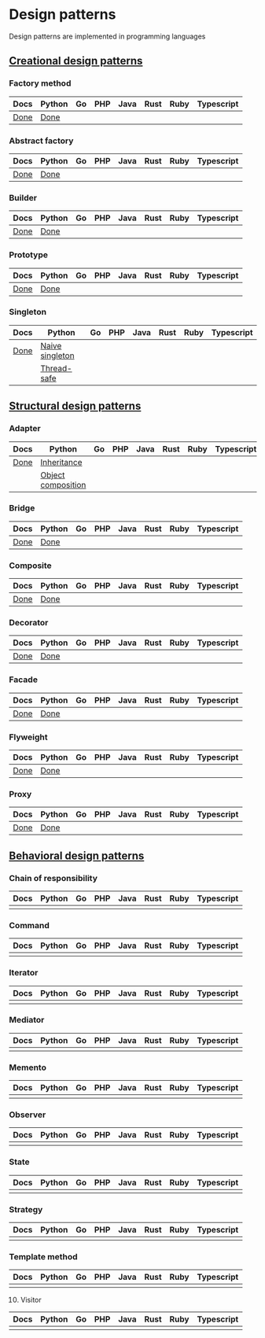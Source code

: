 # Design patterns

Design patterns are implemented in programming languages

## [Creational design patterns](https://refactoring.guru/design-patterns/creational-patterns)

### Factory method

| Docs                                             | Python                                                | Go  | PHP | Java | Rust | Ruby | Typescript |
| ------------------------------------------------ | ----------------------------------------------------- | --- | --- | ---- | ---- | ---- | ---------- |
| [Done](./creational-patterns/factory\_method.md) | [Done](./creational-patterns/factory\_method/main.py) |     |     |      |      |      |            |

### Abstract factory

| Docs                                               | Python                                                  | Go  | PHP | Java | Rust | Ruby | Typescript |
| -------------------------------------------------- | ------------------------------------------------------- | --- | --- | ---- | ---- | ---- | ---------- |
| [Done](./creational-patterns/abstract\_factory.md) | [Done](./creational-patterns/abstract\_factory/main.py) |     |     |      |      |      |            |

### Builder

| Docs                                     | Python                                        | Go  | PHP | Java | Rust | Ruby | Typescript |
| ---------------------------------------- | --------------------------------------------- | --- | --- | ---- | ---- | ---- | ---------- |
| [Done](./creational-patterns/builder.md) | [Done](./creational-patterns/builder/main.py) |     |     |      |      |      |            |

### Prototype

| Docs                                       | Python                                          | Go  | PHP | Java | Rust | Ruby | Typescript |
| ------------------------------------------ | ----------------------------------------------- | --- | --- | ---- | ---- | ---- | ---------- |
| [Done](./creational-patterns/prototype.md) | [Done](./creational-patterns/prototype/main.py) |     |     |      |      |      |            |

### Singleton

| Docs                                       | Python                                                         | Go  | PHP | Java | Rust | Ruby | Typescript |
| ------------------------------------------ | -------------------------------------------------------------- | --- | --- | ---- | ---- | ---- | ---------- |
| [Done](./creational-patterns/singleton.md) | [Naive singleton](./creational-patterns/singleton/naive.py)    |     |     |      |      |      |            |
|                                            | [Thread-safe](./creational-patterns/singleton/thread\_safe.py) |     |     |      |      |      |            |

## [Structural design patterns](https://refactoring.guru/design-patterns/structural-patterns)

### Adapter

| Docs                                            | Python                                                                    | Go  | PHP | Java | Rust | Ruby | Typescript |
| ----------------------------------------------- | ------------------------------------------------------------------------- | --- | --- | ---- | ---- | ---- | ---------- |
| [Done](./structural-patterns/adapter/README.md) | [Inheritance](./structural-patterns/adapter/inheritance.py)               |     |     |      |      |      |            |
|                                                 | [Object composition](./structural-patterns/adapter/object_composition.py) |     |     |      |      |      |            |

### Bridge

| Docs                                           | Python                                       | Go  | PHP | Java | Rust | Ruby | Typescript |
| ---------------------------------------------- | -------------------------------------------- | --- | --- | ---- | ---- | ---- | ---------- |
| [Done](./structural-patterns/bridge/README.md) | [Done](./structural-patterns/bridge/main.py) |     |     |      |      |      |            |

### Composite

| Docs                                              | Python                                          | Go  | PHP | Java | Rust | Ruby | Typescript |
| ------------------------------------------------- | ----------------------------------------------- | --- | --- | ---- | ---- | ---- | ---------- |
| [Done](./structural-patterns/composite/README.md) | [Done](./structural-patterns/composite/main.py) |     |     |      |      |      |            |

### Decorator

| Docs                                              | Python                                          | Go  | PHP | Java | Rust | Ruby | Typescript |
| ------------------------------------------------- | ----------------------------------------------- | --- | --- | ---- | ---- | ---- | ---------- |
| [Done](./structural-patterns/decorator/README.md) | [Done](./structural-patterns/decorator/main.py) |     |     |      |      |      |            |

### Facade

| Docs                                           | Python                                       | Go  | PHP | Java | Rust | Ruby | Typescript |
| ---------------------------------------------- | -------------------------------------------- | --- | --- | ---- | ---- | ---- | ---------- |
| [Done](./structural-patterns/facade/README.md) | [Done](./structural-patterns/facade/main.py) |     |     |      |      |      |            |

### Flyweight

| Docs                                              | Python                                          | Go  | PHP | Java | Rust | Ruby | Typescript |
| ------------------------------------------------- | ----------------------------------------------- | --- | --- | ---- | ---- | ---- | ---------- |
| [Done](./structural-patterns/flyweight/README.md) | [Done](./structural-patterns/flyweight/mian.py) |     |     |      |      |      |            |

### Proxy

| Docs                                          | Python                                      | Go  | PHP | Java | Rust | Ruby | Typescript |
| --------------------------------------------- | ------------------------------------------- | --- | --- | ---- | ---- | ---- | ---------- |
| [Done](./structural-patterns/proxy/README.md) | [Done](./structural-patterns/proxy/main.py) |     |     |      |      |      |            |

## [Behavioral design patterns](https://refactoring.guru/design-patterns/behavioral-patterns)

### Chain of responsibility

| Docs | Python | Go  | PHP | Java | Rust | Ruby | Typescript |
| ---- | ------ | --- | --- | ---- | ---- | ---- | ---------- |
|      |        |     |     |      |      |      |            |

### Command

| Docs | Python | Go  | PHP | Java | Rust | Ruby | Typescript |
| ---- | ------ | --- | --- | ---- | ---- | ---- | ---------- |
|      |        |     |     |      |      |      |            |

### Iterator

| Docs | Python | Go  | PHP | Java | Rust | Ruby | Typescript |
| ---- | ------ | --- | --- | ---- | ---- | ---- | ---------- |
|      |        |     |     |      |      |      |            |

### Mediator

| Docs | Python | Go  | PHP | Java | Rust | Ruby | Typescript |
| ---- | ------ | --- | --- | ---- | ---- | ---- | ---------- |
|      |        |     |     |      |      |      |            |

### Memento

| Docs | Python | Go  | PHP | Java | Rust | Ruby | Typescript |
| ---- | ------ | --- | --- | ---- | ---- | ---- | ---------- |
|      |        |     |     |      |      |      |            |

### Observer

| Docs | Python | Go  | PHP | Java | Rust | Ruby | Typescript |
| ---- | ------ | --- | --- | ---- | ---- | ---- | ---------- |
|      |        |     |     |      |      |      |            |

### State

| Docs | Python | Go  | PHP | Java | Rust | Ruby | Typescript |
| ---- | ------ | --- | --- | ---- | ---- | ---- | ---------- |
|      |        |     |     |      |      |      |            |

### Strategy

| Docs | Python | Go  | PHP | Java | Rust | Ruby | Typescript |
| ---- | ------ | --- | --- | ---- | ---- | ---- | ---------- |
|      |        |     |     |      |      |      |            |

### Template method

| Docs | Python | Go  | PHP | Java | Rust | Ruby | Typescript |
| ---- | ------ | --- | --- | ---- | ---- | ---- | ---------- |
|      |        |     |     |      |      |      |            |

10. Visitor

| Docs | Python | Go  | PHP | Java | Rust | Ruby | Typescript |
| ---- | ------ | --- | --- | ---- | ---- | ---- | ---------- |
|      |        |     |     |      |      |      |            |

